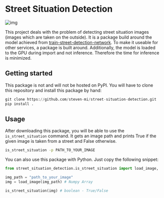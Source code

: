 # Street Situation Detection
![img](https://images.unsplash.com/photo-1475998776787-d22fa84424b6?ixlib=rb-1.2.1&ixid=eyJhcHBfaWQiOjEyMDd9&auto=format&fit=crop&w=1359&q=80)

This project deals with the problem of detecting street situation images (images which are taken on the outside). It is a package build around the model achieved from [train-street-detection-network](https://github.com/steven-mi/train-street-detection-network). To make it useable for other services, a package is built around. Additionally, the model is loaded to the GPU during import and not inference. Therefore the time for inference is minimized.

## Getting started
This package is not and will not be hosted on PyPI. You will have to clone this repository and install this package by hand:

```python
git clone https://github.com/steven-mi/street-situation-detection.git
pip install .
```

## Usage
After downloading this package, you will be able to use the `is_street_situation` command. It gets an image path and prints True if the given image is taken from a street and False otherwise.
```bash
is_street_situation -p PATH_TO_YOUR_IMAGE
```
You can also use this package with Python. Just copy the following snippet:

```python
from street_situation_detection.is_street_situation import load_image, is_street_situation # initializing our model

img_path = "path_to_your_image"
img = load_image(img_path) # Numpy Array

is_street_situation(img) # boolean - True/False
```
